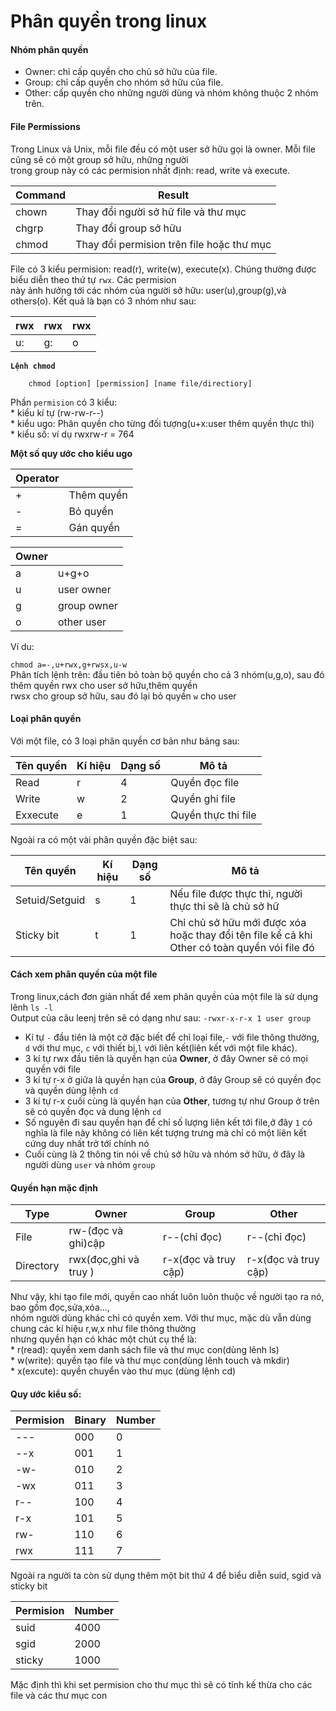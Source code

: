 # Phân quyền trong linux  
#### Nhóm phân quyền  
 * Owner: chỉ cấp quyền cho chủ sở hữu của file.  
 * Group: chỉ cấp quyền cho nhóm sở hữu của file.  
 * Other: cấp quyền cho những người dùng và nhóm không thuộc 2 nhóm trên.  
 
#### File Permissions  
Trong Linux và Unix, mỗi file đều có một user sở hữu gọi là owner. Mỗi file cũng sẽ có một group sở hữu, những người  
trong group này có các permision nhất định: read, write và execute.  

|   Command    |        Result      |  
|--------------|--------------------|  
|   chown      | Thay đổi người sở hữ file và thư mục |  
|   chgrp      | Thay đổi group sở hữu   |  
|   chmod      | Thay đổi permision trên file hoặc thư mục |  

File có 3 kiểu permision: read(r), write(w), execute(x). Chúng thường được biểu diễn theo thứ tự `rwx`. Các permision  
này ảnh hưởng tới các nhóm của người sở hữu: user(u),group(g),và others(o). Kết quả là bạn có 3 nhóm như sau:  

|   rwx    |   rwx |   rwx |  
|----------|-------|-------|  
|   u:     |   g:  |    o  |  


**`Lệnh chmod`**  
```
    chmod [option] [permission] [name file/directiory]  
```  
Phần `permision`  có 3 kiểu:  
    * kiểu kí tự (rw-rw-r--)  
    * kiểu ugo: Phân quyền cho từng đối tượng(u+x:user thêm quyền thực thi)  
    * kiểu số: ví dụ rwxrw-r = 764  
    
**Một số quy ước cho kiểu ugo**  

|   Operator    |            |  
|---------------|----------- |  
|       +       | Thêm quyền |  
|       -       | Bỏ quyền   |  
|       =       | Gán quyền  |  

|   Owner       |            |  
|---------------|------------|  
|   a           |   u+g+o    |  
|   u           | user owner |
|   g           | group owner|  
|   o           | other user |  

Ví du:
    
```chmod a=-,u+rwx,g+rwsx,u-w```  
Phân tích lệnh trên: đầu tiên bỏ toàn bộ quyền cho cả 3 nhóm(u,g,o), sau đó thêm quyền rwx cho user sở hữu,thêm quyền  
rwsx cho group sở hữu, sau đó lại bỏ quyền `w` cho user 
#### Loại phân quyền  
   Với một file, có 3 loại phân quyền cơ bản như bảng sau:  
     
| Tên quyền | Kí hiệu | Dạng số |       Mô tả        |  
|-----------|---------|---------|--------------------|    
|   Read    |    r    |    4    |   Quyền đọc file   |    
|   Write   |    w    |     2   |   Quyền ghi file   |   
|  Exxecute |    e    |     1   | Quyền thực thi file|   
    
Ngoài ra có một vài phân quyền đặc biệt sau:  

|   Tên quyền   | Kí hiệu  | Dạng số  |                                Mô tả                      |  
|---------------|----------|----------|---------------------------------------------------------- |  
|Setuid/Setguid |    s     |     1    | Nếu file được thực thi, người thực thi sẽ là chủ sở hữ|   |  
| Sticky bit    |    t     |     1    | Chỉ chủ sở hữu mới được xóa hoặc thay đổi tên file kể cả  khi Other có toàn quyền vói file đó|  

#### Cách xem phân quyền của một file  
Trong linux,cách đơn giản nhất để xem phân quyền của một file là sử dụng lênh `ls -l`  
Output của câu leenj trên sẽ có dạng như sau: `-rwxr-x-r-x 1 user group`  
 
 * Kí tự `-` đầu tiên là một cờ đặc biết để chỉ loại file,`-` với file thông thường, `d` với thư mục, `c` với thiết bị,`l` với liên kết(liên kết với một file khác).  
 * 3 kí tự rwx đầu tiên là quyền hạn của **Owner**, ở đây Owner sẽ có mọi quyền với file  
 * 3 kí tự r-x ở giữa là quyền hạn của **Group**, ở đây Group sẽ có quyền đọc và quyền dùng lệnh `cd`  
 * 3 kí tự r-x cuối cùng là quyền hạn của **Other**, tương tự như Group ở trên sẽ có quyền đọc và dung lệnh `cd`  
 * Số nguyên đi sau quyền hạn để chỉ số lượng liên kết tới file,ở đây `1` có nghĩa là file này không có liên kết tượng trưng mà chỉ có một liên kết cứng duy nhất trở tới chính nó  
 * Cuối cùng là 2 thông tin nói về chủ sở hữu và nhóm sở hữu, ở đây là người dùng `user` và nhóm `group`  
 
#### Quyền hạn mặc định  

 |    Type    |           Owner       |   Group     |    Other    |  
 |------------|-----------------------|-------------|-------------|  
 |   File     |  rw-(đọc và ghi)cập   | r--(chỉ đọc)  | r--(chỉ đọc) |  
 |  Directory | rwx(đọc,ghi và truy ) | r-x(đọc và truy cập)|r-x(đọc và truy cập) |  
 
 Như vậy, khi tạo file mới, quyền cao nhất luôn luôn thuộc về người tạo ra nó, bao gồm đọc,sửa,xóa...,  
 nhóm người dùng khác chỉ có quyền xem. Với thư mục, mặc dù vẫn dùng chung các kí hiệu r,w,x như file thông thường  
 nhưng quyền hạn có khác một chút cụ thể là:  
    * r(read): quyền xem danh sách file và thư mục con(dùng lênh ls)  
    * w(write): quyền tạo file và thư mục con(dùng lênh touch và mkdir)  
    * x(excute): quyền chuyển vào thư mục (dùng lệnh cd)  
   
#### Quy ước kiểu số:
| Permision | Binary | Number |  
|-----------|--------|--------|  
|     ---   |   000  |    0   |  
|     --x   |   001  |    1   |  
|     -w-   |   010  |    2   |  
|     -wx   |   011  |    3   |  
|     r--   |   100  |    4   |  
|     r-x   |   101  |    5   |  
|     rw-   |   110  |    6   |  
|     rwx   |   111  |    7   |   

Ngoài ra người ta còn sử dụng thêm một bit thứ 4 để biểu diễn suid, sgid và sticky bit  

|   Permision   |   Number  |  
|---------------|-----------|  
|       suid    |   4000    |  
|       sgid    |   2000    |  
|       sticky  |   1000    |  

Mặc định thì khi set permision cho thư mục thì sẽ có tính kế thừa cho các file và các thư mục con  



